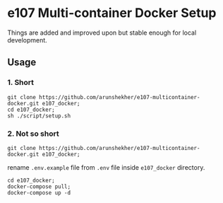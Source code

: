 # e107 Multi-container Docker Setup
Things are added and improved upon but stable enough for local development.

## Usage

### 1. Short
```shell
git clone https://github.com/arunshekher/e107-multicontainer-docker.git e107_docker;
cd e107_docker;
sh ./script/setup.sh
```


### 2. Not so short
```shell
git clone https://github.com/arunshekher/e107-multicontainer-docker.git e107_docker;
```
rename `.env.example` file from `.env` file inside `e107_docker` directory.

```shell
cd e107_docker;
docker-compose pull;
docker-compose up -d
```